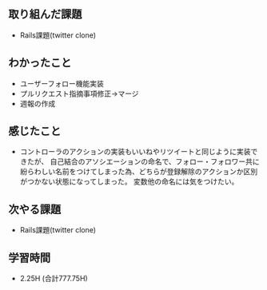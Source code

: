 ## 取り組んだ課題
- Rails課題(twitter clone)

## わかったこと
- ユーザーフォロー機能実装
- プルリクエスト指摘事項修正→マージ
- 週報の作成
  
## 感じたこと  
- コントローラのアクションの実装もいいねやリツイートと同じように実装できたが、
自己結合のアソシエーションの命名で、フォロー・フォロワー共に紛らわしい名前をつけてしまった為、どちらが登録解除のアクションか区別がつかない状態になってしまった。
変数他の命名には気をつけたい。

## 次やる課題  
- Rails課題(twitter clone)
  
## 学習時間  
- 2.25H (合計777.75H)
